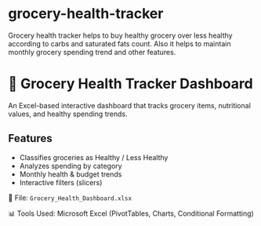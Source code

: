 # grocery-health-tracker
Grocery health tracker helps to buy healthy grocery over less healthy according to carbs and saturated fats count. Also it helps to maintain monthly grocery spending trend and other features.
# 🧾 Grocery Health Tracker Dashboard

An Excel-based interactive dashboard that tracks grocery items, nutritional values, and healthy spending trends.

## Features
- Classifies groceries as Healthy / Less Healthy
- Analyzes spending by category
- Monthly health & budget trends
- Interactive filters (slicers)

📁 File: `Grocery_Health_Dashboard.xlsx`

📊 Tools Used: Microsoft Excel (PivotTables, Charts, Conditional Formatting)
